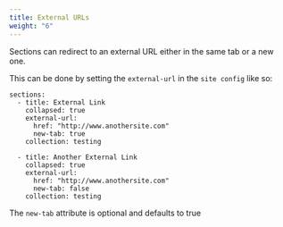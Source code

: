 ```yaml
---
title: External URLs
weight: "6"
---
```


Sections can redirect to an external URL either in the same tab or a new one.


This can be done by setting the `external-url` in the `site config` like so:

```
sections:
  - title: External Link
    collapsed: true
    external-url:
      href: "http://www.anothersite.com"
      new-tab: true
    collection: testing
    
  - title: Another External Link
    collapsed: true
    external-url:
      href: "http://www.anothersite.com"
      new-tab: false
    collection: testing
```

The `new-tab` attribute is optional and defaults to true